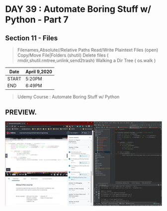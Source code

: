 # DAY 39 : Automate Boring Stuff w/ Python - Part 7

## Section 11 - Files
> Filenames,Absolute//Relative Paths
> Read/Write Plaintext Files (open)
> Copy/Move File|Folders (shutil)
> Delete files ( rmdir,shutil.rmtree,unlink,send2trash)
> Walking a Dir Tree ( os.walk )


| Date | April 9,2020 |
| ------ | ------ |
| START |5:20PM |
| END | 6:49PM |


> Udemy Course : Automate Boring Stuff w/ Python

## PREVIEW.
![Preview](Untitled.jpg)
